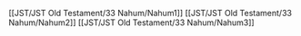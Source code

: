 [[JST/JST Old Testament/33 Nahum/Nahum1]]
[[JST/JST Old Testament/33 Nahum/Nahum2]]
[[JST/JST Old Testament/33 Nahum/Nahum3]]

